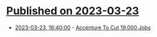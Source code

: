 # [Published on 2023-03-23](index.md)

* [2023-03-23, 16:40:00](https://tech.slashdot.org/story/23/03/23/1254246/accenture-to-cut-19000-jobs?utm_source=rss1.0mainlinkanon&utm_medium=feed) - [Accenture To Cut 19,000 Jobs](https://tech.slashdot.org/story/23/03/23/1254246/accenture-to-cut-19000-jobs?utm_source=rss1.0mainlinkanon&utm_medium=feed)
